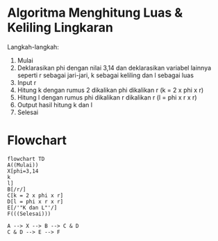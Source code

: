 # Algoritma Menghitung Luas & Keliling Lingkaran

Langkah-langkah:
1. Mulai
2. Deklarasikan phi dengan nilai 3,14 dan deklarasikan variabel lainnya seperti r sebagai jari-jari, k sebagai keliling dan l sebagai luas
3. Input r
4. Hitung k dengan rumus 2 dikalikan phi dikalikan r (k = 2 x phi x r)
5. Hitung l dengan rumus phi dikalikan r dikalikan r (l = phi x r x r)
6. Output hasil hitung k dan l
7. Selesai

# Flowchart

```mermaid
flowchart TD
A((Mulai))
X[phi=3,14
k
l]
B[/r/]
C[k = 2 x phi x r]
D[l = phi x r x r]
E[/'"K dan L"'/]
F(((Selesai)))

A --> X --> B --> C & D
C & D --> E --> F
```